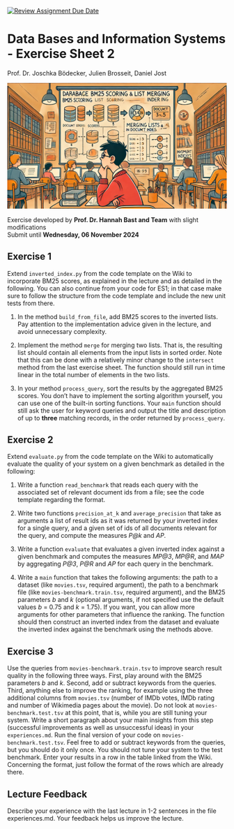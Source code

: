 [![Review Assignment Due Date](https://classroom.github.com/assets/deadline-readme-button-22041afd0340ce965d47ae6ef1cefeee28c7c493a6346c4f15d667ab976d596c.svg)](https://classroom.github.com/a/iWcgbXfH)
# Data Bases and Information Systems - Exercise Sheet 2  
Prof. Dr. Joschka Bödecker, Julien Brosseit, Daniel Jost

![introduction image](./images/ranking.jpg)


Exercise developed by **Prof. Dr. Hannah Bast and Team** with slight modifications  
Submit until **Wednesday, 06 November 2024**


## Exercise 1

Extend `inverted_index.py` from the code template on the Wiki to incorporate BM25 scores, as explained in the lecture and as detailed in the following. You can also continue from your code for ES1; in that case make sure to follow the structure from the code template and include the new unit tests from there.

1. In the method `build_from_file`, add BM25 scores to the inverted lists. Pay attention to the implementation advice given in the lecture, and avoid unnecessary complexity.
   
2. Implement the method `merge` for merging two lists. That is, the resulting list should contain all elements from the input lists in sorted order. Note that this can be done with a relatively minor change to the `intersect` method from the last exercise sheet. The function should still run in time linear in the total number of elements in the two lists.
   
3. In your method `process_query`, sort the results by the aggregated BM25 scores. You don’t have to implement the sorting algorithm yourself, you can use one of the built-in sorting functions. Your `main` function should still ask the user for keyword queries and output the title and description of up to **three** matching records, in the order returned by `process_query`.


## Exercise 2

Extend `evaluate.py` from the code template on the Wiki to automatically evaluate the quality of your system on a given benchmark as detailed in the following:

1. Write a function `read_benchmark` that reads each query with the associated set of relevant document ids from a file; see the code template regarding the format.
   
2. Write two functions `precision_at_k` and `average_precision` that take as arguments a list of result ids as it was returned by your inverted index for a single query, and a given set of ids of all documents relevant for the query, and compute the measures *P@k* and *AP*.
   
3. Write a function `evaluate` that evaluates a given inverted index against a given benchmark and computes the measures *MP@3*, *MP@R*, and *MAP* by aggregating *P@3*, *P@R* and *AP* for each query in the benchmark.
   
4. Write a `main` function that takes the following arguments: the path to a dataset (like `movies.tsv`, required argument), the path to a benchmark file (like `movies-benchmark.train.tsv`, required argument), and the BM25 parameters *b* and *k* (optional arguments, if not specified use the default values *b* = 0.75 and *k* = 1.75). If you want, you can allow more arguments for other parameters that influence the ranking. The function should then construct an inverted index from the dataset and evaluate the inverted index against the benchmark using the methods above.


## Exercise 3

Use the queries from `movies-benchmark.train.tsv` to improve search result quality in the following three ways. First, play around with the BM25 parameters *b* and *k*. Second, add or subtract keywords from the queries. Third, anything else to improve the ranking, for example using the three additional columns from `movies.tsv` (number of IMDb votes, IMDb rating and number of Wikimedia pages about the movie). Do not look at `movies-benchmark.test.tsv` at this point, that is, while you are still tuning your system. Write a short paragraph about your main insights from this step (successful improvements as well as unsuccessful ideas) in your `experiences.md`. Run the final version of your code on `movies-benchmark.test.tsv`. Feel free to add or subtract keywords from the queries, but you should do it only once. You should not tune your system to the test benchmark. Enter your results in a row in the table linked from the Wiki. Concerning the format, just follow the format of the rows which are already there.

## Lecture Feedback

Describe your experience with the last lecture in 1-2 sentences in the file experiences.md. Your feedback helps us improve the lecture.
